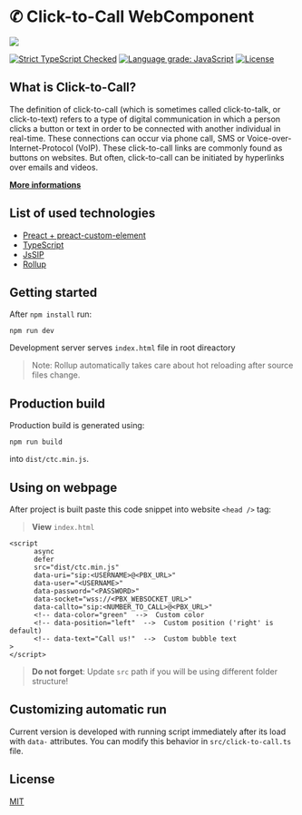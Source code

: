# ✆ Click-to-Call WebComponent

<p>
    <img src="https://user-images.githubusercontent.com/29258951/73121083-687dff00-3f76-11ea-8d89-cf8b53863c54.jpg">
</p>

[![Strict TypeScript Checked](https://badgen.net/badge/TS/Strict 'Strict TypeScript Checked')](https://www.typescriptlang.org)
[![Language grade: JavaScript](https://img.shields.io/lgtm/grade/javascript/g/cubase/call-to-webrtc.svg?logo=lgtm&logoWidth=18)](https://lgtm.com/projects/g/cubase/call-to-webrtc/context:javascript)
[![License](https://img.shields.io/badge/license-MIT-brightgreen.svg?style=flat)](https://github.com/cubase/call-to-webrtc/blob/master/LICENSE.md)

## What is Click-to-Call?

The definition of click-to-call (which is sometimes called click-to-talk, or click-to-text) refers to a type of digital communication in which a person clicks a button or text in order to be connected with another individual in real-time. These connections can occur via phone call, SMS or Voice-over-Internet-Protocol (VoIP). These click-to-call links are commonly found as buttons on websites. But often, click-to-call can be initiated by hyperlinks over emails and videos.

[**More informations**](https://www.ringdna.com/inside-sales-glossary/what-is-click-to-call)

## List of used technologies

- [Preact + preact-custom-element](https://github.com/preactjs/preact)
- [TypeScript](https://github.com/microsoft/TypeScript)
- [JsSIP](https://github.com/versatica/JsSIP)
- [Rollup](https://github.com/rollup/rollup)

## Getting started

After `npm install` run:

```
npm run dev
```

Development server serves `index.html` file in root direactory

> Note: Rollup automatically takes care about
> hot reloading after source files change.

## Production build

Production build is generated using:

```
npm run build
```

into `dist/ctc.min.js`.

## Using on webpage

After project is built paste this code snippet into website `<head />` tag:

> **View** `index.html`

```
<script
      async
      defer
      src="dist/ctc.min.js"
      data-uri="sip:<USERNAME>@<PBX_URL>"
      data-user="<USERNAME>"
      data-password="<PASSWORD>"
      data-socket="wss://<PBX_WEBSOCKET_URL>"
      data-callto="sip:<NUMBER_TO_CALL>@<PBX_URL>"
      <!-- data-color="green"  -->  Custom color
      <!-- data-position="left"  -->  Custom position ('right' is default)
      <!-- data-text="Call us!"  -->  Custom bubble text
>
</script>
```

> **Do not forget**: Update `src` path if you will be using different folder structure!

## Customizing automatic run

Current version is developed with running script immediately after its load with `data-` attributes. You can modify this behavior in `src/click-to-call.ts` file.

## License

[MIT](https://github.com/cubase/call-to-webrtc/blob/master/LICENSE.md)
